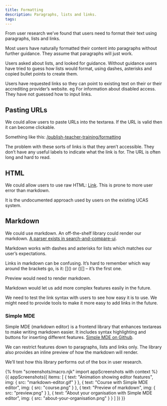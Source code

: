 ```yaml
---
title: Formatting
description: Paragraphs, lists and links.
tags:
---
```


From user research we’ve found that users need to format their text using paragraphs, lists and links.

Most users have naturally formatted their content into paragraphs without further guidance. They assume that paragraphs will just work.

Users asked about lists, and looked for guidance. Without guidance users have tried to guess how lists would format, using dashes, asterisks and copied bullet points to create them.

Users have requested links so they can point to existing text on their or their accrediting provider’s website. eg For information about disabled access. They have not guessed how to input links.

## Pasting URLs

We could allow users to paste URLs into the textarea. If the URL is valid then it can become clickable.

Something like this:
[/publish-teacher-training/formatting](/publish-teacher-training/formatting)

The problem with these sorts of links is that they aren’t accessible. They don’t have any useful labels to indicate what the link is for. The URL is often long and hard to read.

## HTML

We could allow users to use raw HTML: <a href="/blah">Link</a>. This is prone to more user error than markdown.

It is the undocumented approach used by users on the existing UCAS system.

## Markdown

We could use markdown. An off-the-shelf library could render our markdown. [A parser exists in search-and-compare-ui](https://github.com/DFE-Digital/search-and-compare-ui/blob/6c14c801c0b89e3f96effe9f25d5f66a5832e5fe/src/Utils/MarkdownFormatter.cs).

Markdown works with dashes and asterisks for lists which matches our user’s expectations.

Links in markdown can be confusing. It’s hard to remember which way around the brackets go, is it: \[\]() or ()\[\] – it’s the first one.

Preview would need to render markdown.

Markdown would let us add more complex features easily in the future.

We need to test the link syntax with users to see how easy it is to use. We might need to provide tools to make it more easy to add links in the future.

### Simple MDE

Simple MDE (markdown editor) is a frontend library that enhances textareas to make writing markdown easier. It includes syntax highlighting and buttons for inserting different features. [Simple MDE on Github](https://github.com/sparksuite/simplemde-markdown-editor).

We can restrict features down to paragraphs, lists and links only. The library also provides an inline preview of how the markdown will render.

We’ll test how this library performs out of the box in user research.

{% from "screenshots/macro.njk" import appScreenshots with context %}
{{ appScreenshots({
  items: [
    {
      text: "Animation showing editor features",
      img: { src: "markdown-editor.gif" }
    },
    {
      text: "Course with Simple MDE editor",
      img: { src: "course.png" }
    },
    {
      text: "Preview of markdown",
      img: { src: "preview.png" }
    },
    {
      text: "About your organisation with Simple MDE editor",
      img: { src: "about-your-organisation.png" }
    }
  ]
}) }}
